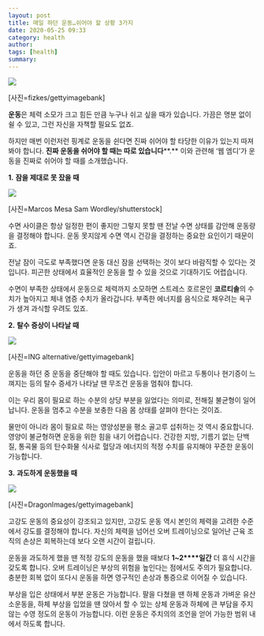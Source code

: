 ```yaml
---
layout: post
title: 매일 하던 운동…쉬어야 할 상황 3가지
date: 2020-05-25 09:33
category: health
author: 
tags: [health]
summary: 
---
```



[![](https://post-phinf.pstatic.net/MjAyMDAyMjFfMTE3/MDAxNTgyMjYxMjgzOTE4.7MzVE-QWKFne0boQIADQTvVGkl0bvvn561utcc3MLBAg.zSBqFup40tA1rd9XWLXA6bqdDbXeSXLrNAcoXFm5xOMg.JPEG/fizkes.jpg?type=w1200)](https://post.naver.com/viewer/postView.nhn?volumeNo=27555438&memberNo=6289885#)

[사진=fizkes/gettyimagebank]

**운동**은 체력 소모가 크고 힘든 만큼 누구나 쉬고 싶을 때가 있습니다. 가끔은 명분 없이 쉴 수 있고, 그런 자신을 자책할 필요도 없죠.  
  
하지만 매번 이런저런 핑계로 운동을 쉰다면 진짜 쉬어야 할 타당한 이유가 있는지 따져봐야 합니다.  **진짜 운동을 쉬어야 할 때는 따로 있습니다****.**  이와 관련해 ‘웹 엠디’가 운동을 진짜로 쉬어야 할 때를 소개했습니다.  
  
  
  
**1.** **잠을 제대로 못 잤을 때**  

[![](https://post-phinf.pstatic.net/MjAyMDAyMjFfMjcx/MDAxNTgyMjYxMzE3MzY3.DdggtuynSoQJ9y7fUta_fyPnHebh8c8U4681T8K15IYg.FuV883Xit2tQaPCkmgPYMlshqADC3lly6YfclrMhClAg.JPEG/Marcos_Mesa_Sam_Wordley.jpg?type=w1200)](https://post.naver.com/viewer/postView.nhn?volumeNo=27555438&memberNo=6289885#)

[사진=Marcos Mesa Sam Wordley/shutterstock]

수면 사이클은 항상 일정한 편이 좋지만 그렇지 못할 땐 전날 수면 상태를 감안해 운동량을 결정해야 합니다. 운동 못지않게 수면 역시 건강을 결정하는 중요한 요인이기 때문이죠.  
  
전날 잠이 극도로 부족했다면 운동 대신 잠을 선택하는 것이 보다 바람직할 수 있다는 것입니다. 피곤한 상태에서 효율적인 운동을 할 수 있을 것으로 기대하기도 어렵습니다.  
  
수면이 부족한 상태에서 운동으로 체력까지 소모하면 스트레스 호르몬인  **코르티솔**의 수치가 높아지고 체내 염증 수치가 올라갑니다. 부족한 에너지를 음식으로 채우려는 욕구가 생겨 과식할 우려도 있죠.  
  
  
**2.** **탈수 증상이 나타날 때**  

[![](https://post-phinf.pstatic.net/MjAyMDAyMjFfOTcg/MDAxNTgyMjY0MzIxNzg5.2xJPNCFo0jbaQi-DvIzQvfNZoPAqnkW17k2xDU88uaQg.xnh_MnK76aw0i4QkHARLqnXGsHAEawsTynhLtRUdQSQg.JPEG/ING_alternative.jpg?type=w1200)](https://post.naver.com/viewer/postView.nhn?volumeNo=27555438&memberNo=6289885#)

[사진=ING alternative/gettyimagebank]

운동을 하던 중 운동을 중단해야 할 때도 있습니다. 입안이 마르고 두통이나 현기증이 느껴지는 등의 탈수 증세가 나타날 땐 무조건 운동을 멈춰야 합니다.  
  
이는 우리 몸이 필요로 하는 수분의 상당 부분을 잃었다는 의미로, 전해질 불균형이 일어납니다. 운동을 멈추고 수분을 보충한 다음 몸 상태를 살펴야 한다는 것이죠.  
  
물만이 아니라 몸이 필요로 하는 영양성분을 평소 골고루 섭취하는 것 역시 중요합니다. 영양이 불균형하면 운동을 위한 힘을 내기 어렵습니다. 건강한 지방, 기름기 없는 단백질, 통곡물 등의 탄수화물 식사로 혈당과 에너지의 적정 수치를 유지해야 꾸준한 운동이 가능합니다.  
  
  
**3.** **과도하게 운동했을 때**  

[![](https://post-phinf.pstatic.net/MjAyMDAyMjFfMTUy/MDAxNTgyMjY0MjQyMDY5.50BNURjQljsuIq1P_1u9m0My1z-a0tYuoTOtGpMPP_0g.SQebtEcBfIw2HHAVU1krrEceoO5fYLbEtoFkZY4NFf0g.JPEG/DragonImages.jpg?type=w1200)](https://post.naver.com/viewer/postView.nhn?volumeNo=27555438&memberNo=6289885#)

[사진=DragonImages/gettyimagebank]

고강도 운동의 중요성이 강조되고 있지만, 고강도 운동 역시 본인의 체력을 고려한 수준에서 강도를 결정해야 합니다. 자신의 체력을 넘어선 오버 트레이닝으로 일어난 근육 조직의 손상은 회복하는데 보다 오랜 시간이 걸립니다.  
  
운동을 과도하게 했을 땐 적정 강도의 운동을 했을 때보다  **1~2****일간**  더 휴식 시간을 갖도록 합니다. 오버 트레이닝은 부상의 위험을 높인다는 점에서도 주의가 필요합니다. 충분한 회복 없이 또다시 운동을 하면 영구적인 손상과 통증으로 이어질 수 있습니다.  
  
부상을 입은 상태에서 부분 운동은 가능합니다. 팔을 다쳤을 땐 하체 운동과 가벼운 유산소운동을, 하체 부상을 입었을 땐 앉아서 할 수 있는 상체 운동과 하체에 큰 부담을 주지 않는 수영 정도의 운동이 가능합니다. 이런 운동은 주치의의 조언을 얻어 가능한 범위 내에서 하도록 합니다.